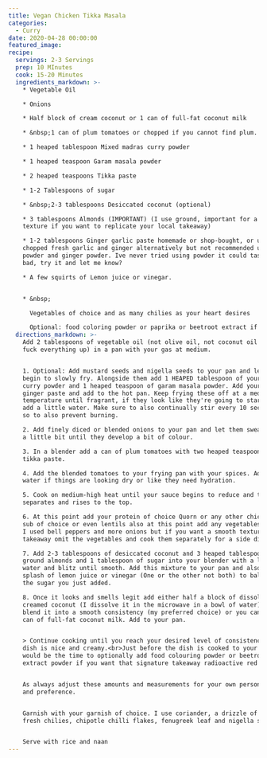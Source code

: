 ```yaml
---
title: Vegan Chicken Tikka Masala
categories:
  - Curry
date: 2020-04-28 00:00:00
featured_image:
recipe:
  servings: 2-3 Servings
  prep: 10 MInutes
  cook: 15-20 Minutes
  ingredients_markdown: >-
    * Vegetable Oil

    * Onions

    * Half block of cream coconut or 1 can of full-fat coconut milk

    * &nbsp;1 can of plum tomatoes or chopped if you cannot find plum.

    * 1 heaped tablespoon Mixed madras curry powder

    * 1 heaped teaspoon Garam masala powder

    * 2 heaped teaspoons Tikka paste

    * 1-2 Tablespoons of sugar

    * &nbsp;2-3 tablespoons Desiccated coconut (optional)

    * 3 tablespoons Almonds (IMPORTANT) (I use ground, important for a smooth
    texture if you want to replicate your local takeaway)

    * 1-2 tablespoons Ginger garlic paste homemade or shop-bought, or use
    chopped fresh garlic and ginger alternatively but not recommended use garlic
    powder and ginger powder. Ive never tried using powder it could taste really
    bad, try it and let me know?

    * A few squirts of Lemon juice or vinegar.


    * &nbsp;

      Vegetables of choice and as many chilies as your heart desires

      Optional: food coloring powder or paprika or beetroot extract if you’re not about that food coloring life.
  directions_markdown: >-
    Add 2 tablespoons of vegetable oil (not olive oil, not coconut oil it’ll
    fuck everything up) in a pan with your gas at medium.


    1. Optional: Add mustard seeds and nigella seeds to your pan and let them
    begin to slowly fry. Alongside them add 1 HEAPED tablespoon of your mixed
    curry powder and 1 heaped teaspoon of garam masala powder. Add your garlic &
    ginger paste and add to the hot pan. Keep frying these off at a medium
    temperature until fragrant, if they look like they're going to start burning
    add a little water. Make sure to also continually stir every 10 seconds or
    so to also prevent burning.

    2. Add finely diced or blended onions to your pan and let them sweat off for
    a little bit until they develop a bit of colour.

    3. In a blender add a can of plum tomatoes with two heaped teaspoons of
    tikka paste.

    4. Add the blended tomatoes to your frying pan with your spices. Add some
    water if things are looking dry or like they need hydration.

    5. Cook on medium-high heat until your sauce begins to reduce and the oil
    separates and rises to the top.

    6. At this point add your protein of choice Quorn or any other chicken meat
    sub of choice or even lentils also at this point add any vegetables you want
    I used bell peppers and more onions but if you want a smooth texture like a
    takeaway omit the vegetables and cook them separately for a side dish.

    7. Add 2-3 tablespoons of desiccated coconut and 3 heaped tablespoons of
    ground almonds and 1 tablespoon of sugar into your blender with a little
    water and blitz until smooth. Add this mixture to your pan and also add a
    splash of lemon juice or vinegar (One or the other not both) to balance off
    the sugar you just added.

    8. Once it looks and smells legit add either half a block of dissolved
    creamed coconut (I dissolve it in the microwave in a bowl of water) and then
    blend it into a smooth consistency (my preferred choice) or you can use a
    can of full-fat coconut milk. Add to your pan.


    > Continue cooking until you reach your desired level of consistency and the
    dish is nice and creamy.<br>Just before the dish is cooked to your liking
    would be the time to optionally add food colouring powder or beetroot
    extract powder if you want that signature takeaway radioactive red colour.


    As always adjust these amounts and measurements for your own personal taste
    and preference.


    Garnish with your garnish of choice. I use coriander, a drizzle of coconut,
    fresh chilies, chipotle chilli flakes, fenugreek leaf and nigella seeds.


    Serve with rice and naan
---
```


